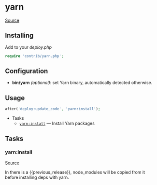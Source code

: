 <!-- DO NOT EDIT THIS FILE! -->
<!-- Instead edit contrib/yarn.php -->
<!-- Then run bin/docgen -->

# yarn

[Source](/contrib/yarn.php)


## Installing

Add to your _deploy.php_

```php
require 'contrib/yarn.php';
```

## Configuration

- **bin/yarn** *(optional)*: set Yarn binary, automatically detected otherwise.

## Usage

```php
after('deploy:update_code', 'yarn:install');
```


* Tasks
  * [`yarn:install`](#yarninstall) — Install Yarn packages


## Tasks
### yarn:install
[Source](https://github.com/deployphp/deployer/search?q=%22yarn%3Ainstall%22+in%3Afile+language%3Aphp+path%3Acontrib+filename%3Ayarn.php)

In there is a {{previous_release}}, node_modules will be copied from it before installing deps with yarn.

